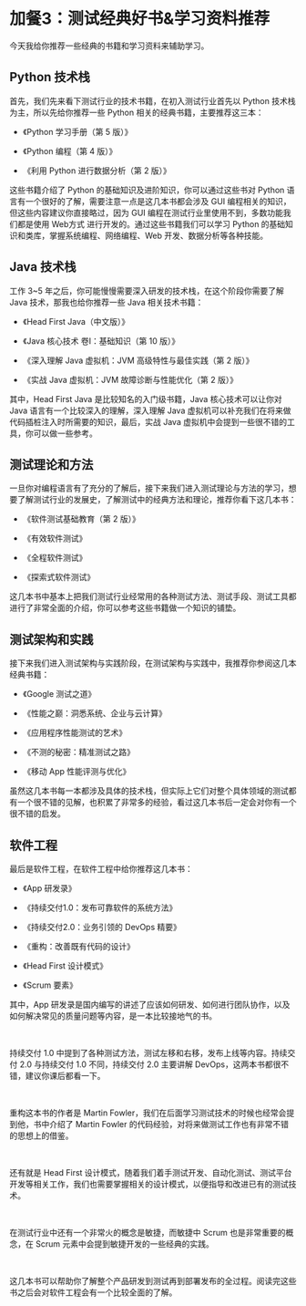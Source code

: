 # 加餐3：测试经典好书&学习资料推荐

今天我给你推荐一些经典的书籍和学习资料来辅助学习。  

Python 技术栈
----------

首先，我们先来看下测试行业的技术书籍，在初入测试行业首先以 Python 技术栈为主，所以先给你推荐一些 Python 相关的经典书籍，主要推荐这三本：

* 《Python 学习手册（第 5 版）》

* 《Python 编程（第 4 版）》

* 《利用 Python 进行数据分析（第 2 版）》

这些书籍介绍了 Python 的基础知识及进阶知识，你可以通过这些书对 Python 语言有一个很好的了解，需要注意一点是这几本书都会涉及 GUI 编程相关的知识，但这些内容建议你直接略过，因为 GUI 编程在测试行业里使用不到，多数功能我们都是使用 Web方式 进行开发的。通过这些书籍我们可以学习 Python 的基础知识和类库，掌握系统编程、网络编程、Web 开发、数据分析等各种技能。

Java 技术栈
--------

工作 3\~5 年之后，你可能慢慢需要深入研发的技术栈，在这个阶段你需要了解 Java 技术，那我也给你推荐一些 Java 相关技术书籍：

* 《Head First Java（中文版）》

* 《Java 核心技术 卷I：基础知识（第 10 版）》

* 《深入理解 Java 虚拟机：JVM 高级特性与最佳实践（第 2 版）》

* 《实战 Java 虚拟机：JVM 故障诊断与性能优化（第 2 版）》

其中，Head First Java 是比较知名的入门级书籍，Java 核心技术可以让你对 Java 语言有一个比较深入的理解，深入理解 Java 虚拟机可以补充我们在将来做代码插桩注入时所需要的知识，最后，实战 Java 虚拟机中会提到一些很不错的工具，你可以做一些参考。

测试理论和方法
-------

一旦你对编程语言有了充分的了解后，接下来我们进入测试理论与方法的学习，想要了解测试行业的发展史，了解测试中的经典方法和理论，推荐你看下这几本书：

* 《软件测试基础教育（第 2 版）》

* 《有效软件测试》

* 《全程软件测试》

* 《探索式软件测试》

这几本书中基本上把我们测试行业经常用的各种测试方法、测试手段、测试工具都进行了非常全面的介绍，你可以参考这些书籍做一个知识的铺垫。

测试架构和实践
-------

接下来我们进入测试架构与实践阶段，在测试架构与实践中，我推荐你参阅这几本经典书籍：

* 《Google 测试之道》

* 《性能之巅：洞悉系统、企业与云计算》

* 《应用程序性能测试的艺术》

* 《不测的秘密：精准测试之路》

* 《移动 App 性能评测与优化》

虽然这几本书每一本都涉及具体的技术栈，但实际上它们对整个具体领域的测试都有一个很不错的见解，也积累了非常多的经验，看过这几本书后一定会对你有一个很不错的启发。

软件工程
----

最后是软件工程，在软件工程中给你推荐这几本书：

* 《App 研发录》

* 《持续交付1.0：发布可靠软件的系统方法》

* 《持续交付2.0：业务引领的 DevOps 精要》

* 《重构：改善既有代码的设计》

* 《Head First 设计模式》

* 《Scrum 要素》

其中，App 研发录是国内编写的讲述了应该如何研发、如何进行团队协作，以及如何解决常见的质量问题等内容，是一本比较接地气的书。

<br />

持续交付 1.0 中提到了各种测试方法，测试左移和右移，发布上线等内容。持续交付 2.0 与持续交付 1.0 不同，持续交付 2.0 主要讲解 DevOps，这两本书都很不错，建议你课后都看一下。

<br />

重构这本书的作者是 Martin Fowler，我们在后面学习测试技术的时候也经常会提到他，书中介绍了 Martin Fowler 的代码经验，对将来做测试工作也有非常不错的思想上的借鉴。

<br />

还有就是 Head First 设计模式，随着我们着手测试开发、自动化测试、测试平台开发等相关工作，我们也需要掌握相关的设计模式，以便指导和改进已有的测试技术。

<br />

在测试行业中还有一个非常火的概念是敏捷，而敏捷中 Scrum 也是非常重要的概念，在 Scrum 元素中会提到敏捷开发的一些经典的实践。

<br />

这几本书可以帮助你了解整个产品研发到测试再到部署发布的全过程。阅读完这些书之后会对软件工程会有一个比较全面的了解。

